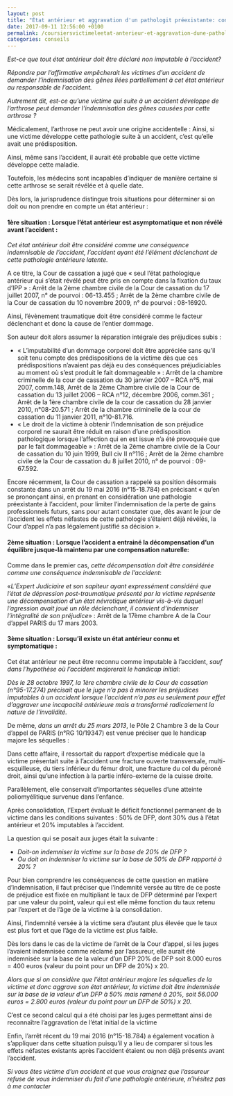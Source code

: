 ```yaml
---
layout: post
title: "État antérieur et aggravation d'un pathologit préexistante: conséquences en matière d'indemnisation des victimes d'accident"
date: 2017-09-11 12:56:00 +0100
permalink: /coursiersvictimeleetat-anterieur-et-aggravation-dune-pathologie-preexistante-consequences-en-matiere-dindemnisation-des-victimes-daccident/
categories: conseils
---
```


*Est-ce que tout état antérieur doit être déclaré non imputable à l’accident?*

*Répondre par l’affirmative empêcherait les victimes d’un accident de demander l’indemnisation des gênes liées partiellement à cet état antérieur au responsable de l’accident.*

*Autrement dit, est-ce qu’une victime qui suite à un accident développe de l’arthrose peut demander l’indemnisation des gênes causées par cette arthrose ?*

Médicalement, l’arthrose ne peut avoir une origine accidentelle : Ainsi, si une victime développe cette pathologie suite à un accident, c’est qu’elle avait une prédisposition.

Ainsi, même sans l’accident, il aurait été probable que cette victime développe cette maladie.

Toutefois, les médecins sont incapables d’indiquer de manière certaine si cette arthrose se serait révélée et à quelle date.

Dès lors, la jurisprudence distingue trois situations pour déterminer si on doit ou non prendre en compte un état antérieur :

#### 1ère situation : Lorsque l’état antérieur est asymptomatique et non révélé avant l’accident :
*Cet état antérieur doit être considéré comme une conséquence indemnisable de l’accident, l’accident ayant été l’élément déclenchant de cette pathologie antérieure latente.*

A ce titre, la Cour de cassation a jugé que « seul l’état pathologique antérieur qui s’était révélé peut être pris en compte dans la fixation du taux d’IPP » : Arrêt de la 2ème chambre civile de la Cour de cassation du 17 juillet 2007, n° de pourvoi : 06-13.455 ; Arrêt de la 2ème chambre civile de la Cour de cassation du 10 novembre 2009, n° de pourvoi : 08-16920.

Ainsi, l’évènement traumatique doit être considéré comme le facteur déclenchant et donc la cause de l’entier dommage.

Son auteur doit alors assumer la réparation intégrale des préjudices subis :

- « L’imputabilité d’un dommage corporel doit être appréciée sans qu’il soit tenu compte des prédispositions de la victime dès que ces prédispositions n’avaient pas déjà eu des conséquences préjudiciables au moment où s’est produit le fait dommageable » : Arrêt de la chambre criminelle de la cour de cassation du 30 janvier 2007 – RCA n°5, mai 2007, comm.148, Arrêt de la 2ème Chambre civile de la Cour de cassation du 13 juillet 2006 – RCA n°12, décembre 2006, comm.361 ; Arrêt de la 1ère chambre civile de la cour de cassation du 28 janvier 2010, n°08-20.571 ; Arrêt de la chambre criminelle de la cour de cassation du 11 janvier 2011, n°10-81.716.
- « Le droit de la victime à obtenir l’indemnisation de son préjudice corporel ne saurait être réduit en raison d’une prédisposition pathologique lorsque l’affection qui en est issue n’a été provoquée que par le fait dommageable » : Arrêt de la 2ème chambre civile de la Cour de cassation du 10 juin 1999, Bull civ II n°116 ; Arrêt de la 2ème chambre civile de la Cour de cassation du 8 juillet 2010, n° de pourvoi : 09-67.592.

Encore récemment, la Cour de cassation a rappelé sa position désormais constante dans un arrêt du 19 mai 2016 (n°15-18.784) en précisant « qu’en se prononçant ainsi, en prenant en considération une pathologie préexistante à l’accident, pour limiter l’indemnisation de la perte de gains professionnels futurs, sans pour autant constater que, dès avant le jour de l’accident les effets néfastes de cette pathologie s’étaient déjà révélés, la Cour d’appel n’a pas légalement justifié sa décision ».
 

#### 2ème situation : Lorsque l’accident a entrainé la décompensation d’un équilibre jusque-là maintenu par une compensation naturelle:
Comme dans le premier cas, *cette décompensation doit être considérée comme une conséquence indemnisable de l’accident*:

«_L’Expert Judiciaire et son sapiteur ayant expressément considéré que l’état de dépression post-traumatique présenté par la victime représente une décompensation d’un état névrotique antérieur vis-à-vis duquel l’agression avait joué un rôle déclenchant, il convient d’indemniser l’intégralité de son préjudice_» : Arrêt de la 17ème chambre A de la Cour d’appel PARIS du 17 mars 2003.

 
#### 3ème situation : Lorsqu’il existe un état antérieur connu et symptomatique :
Cet état antérieur ne peut être reconnu comme imputable à l’accident, *sauf dans l’hypothèse où l’accident majorerait le handicap initial*:

*Dès le 28 octobre 1997, la 1ère chambre civile de la Cour de cassation (n°95-17.274) précisait que le juge n’a pas à minorer les préjudices imputables à un accident lorsque l’accident n’a pas eu seulement pour effet d’aggraver une incapacité antérieure mais a transformé radicalement la nature de l’invalidité.*

De même, *dans un arrêt du 25 mars 2013*, le Pôle 2 Chambre 3 de la Cour d’appel de PARIS (n°RG 10/19347) est venue préciser que le handicap majore les séquelles :

Dans cette affaire, il ressortait du rapport d’expertise médicale que la victime présentait suite à l’accident une fracture ouverte transversale, multi-esquilleuse, du tiers inférieur du fémur droit, une fracture du col du péroné droit, ainsi qu’une infection à la partie inféro-externe de la cuisse droite.

Parallèlement, elle conservait d’importantes séquelles d’une atteinte poliomyélitique survenue dans l’enfance.

Après consolidation, l’Expert évaluait le déficit fonctionnel permanent de la victime dans les conditions suivantes : 50% de DFP, dont 30% dus à l’état antérieur et 20% imputables à l’accident.

La question qui se posait aux juges était la suivante :

- *Doit-on indemniser la victime sur la base de 20% de DFP ?*
- *Ou doit on indemniser la victime sur la base de 50% de DFP rapporté à 20% ?*

Pour bien comprendre les conséquences de cette question en matière d’indemnisation, il faut préciser que l’indemnité versée au titre de ce poste de préjudice est fixée en multipliant le taux de DFP déterminé par l’expert par une valeur du point, valeur qui est elle même fonction du taux retenu par l’expert et de l’âge de la victime à la consolidation.

Ainsi, l’indemnité versée à la victime sera d’autant plus élevée que le taux est plus fort et que l’âge de la victime est plus faible.

Dès lors dans le cas de la victime de l’arrêt de la Cour d’appel, si les juges l’avaient indemnisée comme réclamé par l’assureur, elle aurait été indemnisée sur la base de la valeur d’un DFP 20% de DFP soit 8.000 euros = 400 euros (valeur du point pour un DFP de 20%) x 20.

*Alors que si on considère que l’état antérieur majore les séquelles de la victime et donc aggrave son état antérieur, la victime doit être indemnisée sur la base de la valeur d’un DFP à 50% mais ramené à 20%, soit 56.000 euros = 2.800 euros (valeur du point pour un DFP de 50%) x 20.*

C’est ce second calcul qui a été choisi par les juges permettant ainsi de reconnaître l’aggravation de l’état initial de la victime

Enfin, l’arrêt récent du 19 mai 2016 (n°15-18.784) a également vocation à s’appliquer dans cette situation puisqu’il y a lieu de comparer si tous les effets néfastes existants après l’accident étaient ou non déjà présents avant l’accident.

*Si vous êtes victime d’un accident et que vous craignez que l’assureur refuse de vous indemniser du fait d’une pathologie antérieure, n’hésitez pas à me contacter*


